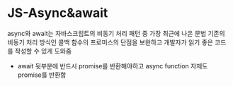 # JS-Async&await

async와 await는 자바스크립트의 비동기 처리 패턴 중 가장 최근에 나온 문법
기존의 비동기 처리 방식인 콜백 함수의 프로미스의 단점을 보완하고 개발자가 읽기 좋은 코드를 작성할 수 있게 도와줌

+ await 뒷부분에 반드시 promise를 반환해야하고 async function 자체도 promise를 반환함

